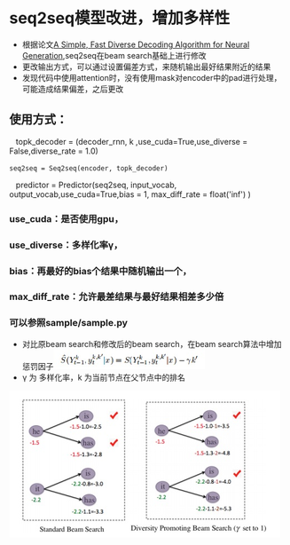 # seq2seq模型改进，增加多样性
+ 根据论文[A Simple, Fast Diverse Decoding Algorithm for Neural Generation](https://arxiv.org/pdf/1611.08562.pdf),seq2seq在beam search基础上进行修改
+ 更改输出方式，可以通过设置偏差方式，来随机输出最好结果附近的结果
+ 发现代码中使用attention时，没有使用mask对encoder中的pad进行处理，可能造成结果偏差，之后更改

## 使用方式：
    topk_decoder = (decoder_rnn, k ,use_cuda=True,use_diverse = False,diverse_rate = 1.0)
    
    seq2seq = Seq2seq(encoder, topk_decoder)
    
    predictor = Predictor(seq2seq, input_vocab, output_vocab,use_cuda=True,bias = 1, max_diff_rate = float('inf') )
    
### use_cuda：是否使用gpu，
### use_diverse：多样化率γ，
### bias：再最好的bias个结果中随机输出一个，
### max_diff_rate：允许最差结果与最好结果相差多少倍
### 可以参照sample/sample.py

+ 对比原beam search和修改后的beam search，在beam search算法中增加惩罚因子![]( https://github.com/dark1412myj/IMageBase/blob/master/seq2seq_3.jpg )
+ γ 为 多样化率，k 为当前节点在父节点中的排名

![]( https://github.com/dark1412myj/IMageBase/blob/master/seq2seq_1.jpg "对于原beam search和改进后的")
